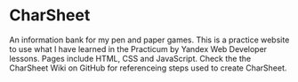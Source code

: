 # CharSheet
An information bank for my pen and paper games. This is a practice website to use what I have learned in the Practicum by Yandex Web Developer lessons.
Pages include HTML, CSS and JavaScript.
Check the the CharSheet Wiki on GitHub for referenceing steps used to create CharSheet.
